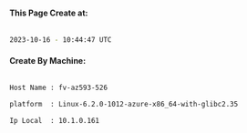 
   
#### This Page Create at:

```bash

2023-10-16 - 10:44:47 UTC

```

#### Create By Machine:

```bash

Host Name : fv-az593-526

platform  : Linux-6.2.0-1012-azure-x86_64-with-glibc2.35

Ip Local  : 10.1.0.161

```

